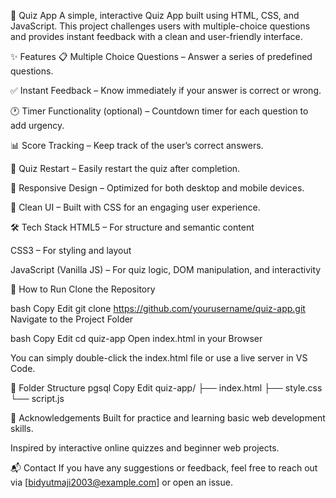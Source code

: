 🧠 Quiz App
A simple, interactive Quiz App built using HTML, CSS, and JavaScript. This project challenges users with multiple-choice questions and provides instant feedback with a clean and user-friendly interface.

✨ Features
📋 Multiple Choice Questions – Answer a series of predefined questions.

✅ Instant Feedback – Know immediately if your answer is correct or wrong.

🕐 Timer Functionality (optional) – Countdown timer for each question to add urgency.

📊 Score Tracking – Keep track of the user’s correct answers.

🔁 Quiz Restart – Easily restart the quiz after completion.

📱 Responsive Design – Optimized for both desktop and mobile devices.

🎨 Clean UI – Built with CSS for an engaging user experience.

🛠️ Tech Stack
HTML5 – For structure and semantic content

CSS3 – For styling and layout

JavaScript (Vanilla JS) – For quiz logic, DOM manipulation, and interactivity

🚀 How to Run
Clone the Repository

bash
Copy
Edit
git clone https://github.com/yourusername/quiz-app.git
Navigate to the Project Folder

bash
Copy
Edit
cd quiz-app
Open index.html in your Browser

You can simply double-click the index.html file or use a live server in VS Code.

📁 Folder Structure
pgsql
Copy
Edit
quiz-app/
├── index.html
├── style.css
└── script.js  

🙌 Acknowledgements
Built for practice and learning basic web development skills.

Inspired by interactive online quizzes and beginner web projects.

📬 Contact
If you have any suggestions or feedback, feel free to reach out via [bidyutmaji2003@example.com] or open an issue.  
